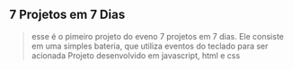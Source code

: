 ## 7 Projetos em 7 Dias

>esse é o pimeiro projeto do eveno 7 projetos em 7 dias.
>Ele consiste em uma simples bateria, que utiliza eventos do teclado para ser acionada
> Projeto desenvolvido em javascript, html e css
